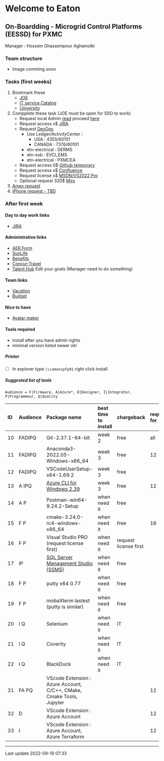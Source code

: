 # Welcome to Eaton

## On-Boardding - Microgrid Control Platforms (EESSD) for PXMC

  Manager : Hossein Ghassempour Aghamolki

### Team structure

  - Image comming soon

### Tasks (first weeks)

 1. Bookmark these
    - [JOE](http://portal.etn.com/intranet/faces/oracle/webcenter/portalapp/pages/eatontoday.jspx)
    - [IT service Catalog](http://itsc7.tcc.etn.com/ServiceCatalog/navigation.do?go=myrequests)
    - [University](https://eatonuniversity.sumtotal.host/rcore/c/dash/MLAD/ENG?isDeepLink=1)
 2. Compplete these task (JOE must be open for SSO to work)
    - Request local Admin [read](https://confluence-prod.tcc.etn.com/pages/viewpage.action?pageId=206014628) proceed [here](http://eiam.tcc.etn.com/identity/?_adf.ctrl-state=gfu6snh9m_1&_afrLoop=6357781218272717)
    - Request access x$ [JIRA](http://itsc7.tcc.etn.com/ServiceCatalog/navigation.do?go=submission&dashboard=tl%3A2%7Cmc%3A1%7Cc%3A75%7Ct%3A0)
    - Request [DevOps](https://apps.powerapps.com/play/de48d50f-a7fa-4141-8bfd-dfd1de70a227?tenantId=d6525c95-b906-431a-b926-e9b51ba43cc4)
      + Use Ledger/ActivityCenter : 
         + USA : 4355/60101
         + CANADA : 7376/60101
      + etn-electrical : DERMS
      + etn-esb : EVCI_EMS
      + etn-electrical : PXMCEA
    - Request access 0$ [Github temporary](https://github.com/etn-electrical/PXMCEA-Utils/)
    - Request access x$ [Confluence](http://itsc7.tcc.etn.com/ServiceCatalog/navigation.do?go=submission&dashboard=tl%3A2%7Cmc%3A1%7Cc%3A75%7Ct%3A3)
    - Request license x$ [MSDN/VS2022 Pro](http://itsc7.tcc.etn.com/ServiceCatalog/navigation.do?go=sd&entry=000000000075952)
    - Optional request 320$ [Miro](http://itsc7.tcc.etn.com/ServiceCatalog/navigation.do?go=sd&entry=000000000082951)
 3. [Amex request](https://eaton.columncloud.com/arsys/forms/etnprdap2/COL:CORE:User_Portal_Finance/UI_View/)
 4. [iPhone request - TBD](./)

### After first week

#### Day to day work links
 - [JIRA](https://jira-prod.tcc.etn.com/secure/RapidBoard.jspa?rapidView=2668&projectKey=MGCP&selectedIssue=MGCP-298)
  
#### Administrative links 
 - [AER Form](http://itsc7.tcc.etn.com/ServiceCatalog/navigation.do?go=sd&entry=000000000129970)
 - [SunLife](https://www.sunnet.sunlife.com/signin/mysunlife/home.wca)
 - [Benefits](https://ebc.hroffice.com/)
 - [Concur-Travel](https://www.concursolutions.com/home.asp)
 - [Talent Hub](https://eid.eaton.com/app/etn_sapias_1/exk1l15lrs9uYYf2Z4x7/sso/saml) Edit your goals (Manager need to do something)

#### Team links
 - [Vacation](https://confluence-prod.tcc.etn.com/pages/viewpage.action?spaceKey=MGC&title=Vacation+Calendar)
 - [Budget](https://eaton.sharepoint.com/sites/MicrogridPlatformsInternal/Lists/Budget%20Tracker/AllItems.aspx)
 
#### Nice to have
 - [Avatar maker](https://avatarmaker.com/)

#### Tools required 
 - install after you have admin rights 
 - minimal version listed newer ok!

##### Printer
 - [ ] In explorer type `\\camonspfp01` right click install

##### Suggested list of tools

`Audience = F|Firmware, A|Azure*, D|Designer, I|Integretor, P|Programmeur, Q|Quality`

ID | Audience | Package name | best time to install | chargeback | required for
:--- | :----- | :-------- | :---- | :---- | :----
10 | FADIPQ | Git-2.37.1-64-bit | week 2 | free | all
11 | FADIPQ | Anaconda3-2022.05-Windows-x86_64 | week 3 | free | 12
12 | FADIPQ | VSCodeUserSetup-x64-1.69.2 | week 3 | free | 
13 |  A IPQ | [Azure CLI for Windows 2.39](https://aka.ms/installazurecliwindows) | week 3 | free | 12
14 |  A  P  | Postman-win64-9.24.2-Setup | when need it | free |
15 | F   P  | cmake-3.24.0-rc4-windows-x86_64 | when need it | free  | 16
16 | F   P  | Visual Studio PRO (request license first) | when need it | request license first | 
17 |    IP  | [SQL Server Management Studio (SSMS)](https://aka.ms/ssmsfullsetup) | when need it | free |
18 | F   P  | putty x64 0.77 | when need it | free |
19 | F   P  | mobaXterm lastest (putty is similar) | when need it | free |
20 |    I Q | Selenium | when need it | IT | 
21 |    I Q | Coverity | when need it | IT | 
22 |    I Q | BlackDuck | when need it | IT | 
31 | FA  PQ |   VScode Extension : Azure Account, C/C++, CMake, Cmake Tools, Jupyter | | | 12
32 |   D    |   VScode Extension : Azure Account | | | 12
33 |    I   |   VScode Extension : Azure Account, Azure Terraform | | | 12

---
Last update 2022-09-19 07:33
